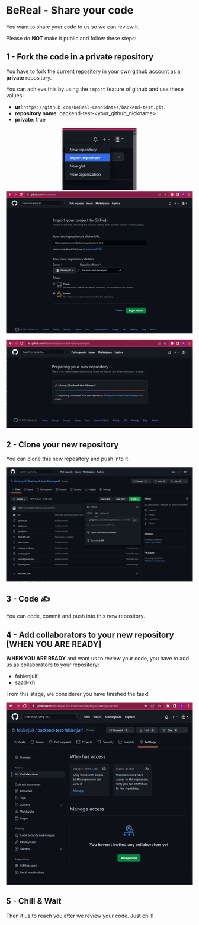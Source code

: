 # BeReal - Share your code

You want to share your code to us so we can review it.

Please do **NOT** make it public and follow these steps:

## 1 - Fork the code in a private repository

You have to fork the current repository in your own github account as a **private** repository.

You can achieve this by using the `import` feature of github and use these values:

- **url**:`https://github.com/BeReal-Candidates/backend-test.git`.
- **repository name**: backend-test-<your_github_nickname>
- **private**: true

<p align="center">
<img src="./0.import.png" width=200 />
<img src="./0.fork_private.png" width=600 />
</p>

<p align="center">
<img src="./0.result.png" width=600 />
</p>

## 2 - Clone your new repository

You can clone this new repository and push into it.

<p align="center">
<img src="./1.clone.png" width=600 />
</p>

## 3 - Code ✍️

You can code, commit and push into this new repository.

## 4 - Add collaborators to your new repository [**WHEN YOU ARE READY**]

**WHEN YOU ARE READY** and want us to review your code, you have to add us as collaborators to your repository:

- fabienjuif
- saad-kh

From this stage, we considerer you have finished the task!

<p align="center">
<img src="./2.add_collaborators.png" width=600 />
</p>

## 5 - Chill & Wait

Then it us to reach you after we review your code.
Just chill!
